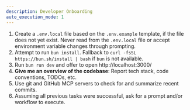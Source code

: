 ```yaml
---
description: Developer Onboarding
auto_execution_mode: 1
---
```


1. Create a `.env.local` file based on the `.env.example` template, if the file does not yet exist. Never read from the `.env.local` file or accept environment variable changes through prompting.
2. Attempt to run `bun install`. Fallback to `curl -fsSL https://bun.sh/install | bash` if `bun` is not available.
3. Run `bun run dev` and offer to open http://localhost:3000/
4. **Give me an overview of the codebase**: Report tech stack, code conventions, TODOs, etc.
5. Use git and GitHub MCP servers to check for and summarize recent commits.
6. Assuming all previous tasks were successful, ask for a prompt and/or workflow to execute.
